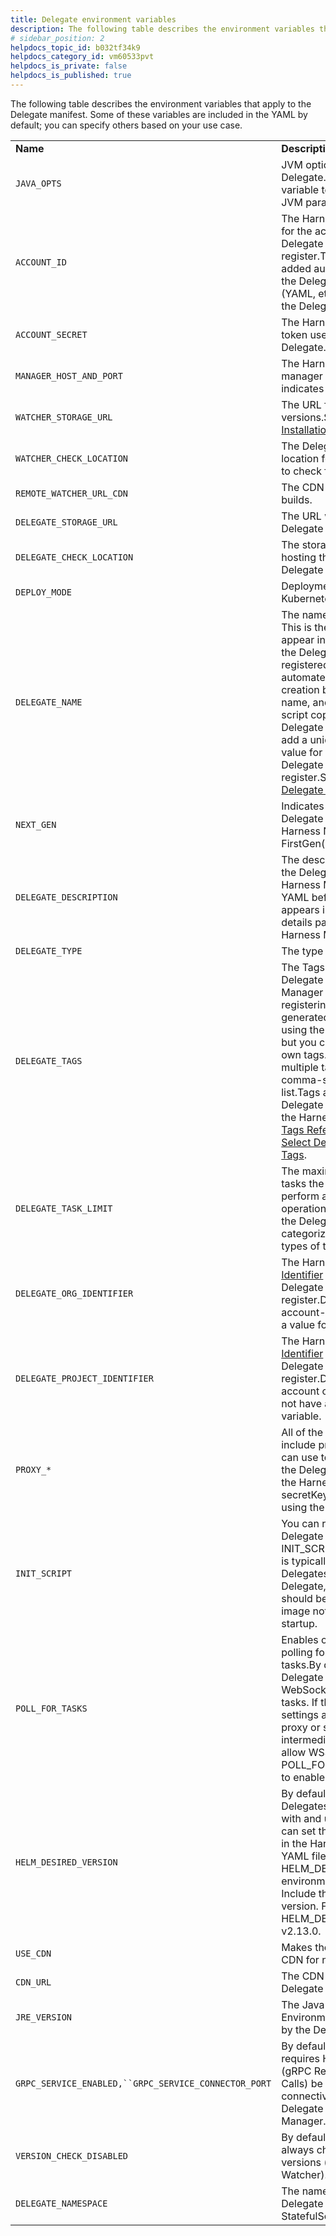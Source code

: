 ```yaml
---
title: Delegate environment variables
description: The following table describes the environment variables that apply to the Delegate manifest. Some of these variables are included in the YAML by default; you can specify others based on your use case…
# sidebar_position: 2
helpdocs_topic_id: b032tf34k9
helpdocs_category_id: vm60533pvt
helpdocs_is_private: false
helpdocs_is_published: true
---
```


The following table describes the environment variables that apply to the Delegate manifest. Some of these variables are included in the YAML by default; you can specify others based on your use case.



|  |  |  |
| --- | --- | --- |
| **Name** | **Description** | **Example** |
| `JAVA_OPTS` | JVM options for the Delegate. Use this variable to override or add JVM parameters. | `- name: JAVA_OPTS``value: "-XX:+UnlockExperimentalVMOptions -XX:+UseCGroupMemoryLimitForHeap -XX:MaxRAMFraction=2 -Xms64M"` |
| `ACCOUNT_ID` | The Harness account Id for the account where this Delegate will attempt to register.This value is added automatically to the Delegate config file (YAML, etc) when you add the Delegate. | `- name: ACCOUNT_ID``value: H5W8iol5TNWc4G9h5A2MXg` |
| `ACCOUNT_SECRET` | The Harness account token used to register the Delegate. | `- name: ACCOUNT_SECRET``value: d239xx88bf7xxxxxxx836ea` |
| `MANAGER_HOST_AND_PORT` | The Harness SaaS manager URL. HTTPS indicates port 443. | `- name: MANAGER_HOST_AND_PORT``value: https://app.harness.io` |
| `WATCHER_STORAGE_URL` | The URL for the Watcher versions.See [Delegate Installation Overview](../delegate-installation-overview.md). | `- name: WATCHER_STORAGE_URL``value: https://app.harness.io/public/prod/premium/watchers` |
| `WATCHER_CHECK_LOCATION` | The Delegate version location for the Watcher to check for. | `- name: WATCHER_CHECK_LOCATION``value: current.version` |
| `REMOTE_WATCHER_URL_CDN` | The CDN URL for Watcher builds. | `- name: REMOTE_WATCHER_URL_CDN``value: https://app.harness.io/public/shared/watchers/builds` |
| `DELEGATE_STORAGE_URL` | The URL where published Delegate jars are stored. | `- name: DELEGATE_STORAGE_URL``value: https://app.harness.io` |
| `DELEGATE_CHECK_LOCATION` | The storage location hosting the published Delegate versions. | `- name: DELEGATE_CHECK_LOCATION``value: delegateprod.txt` |
| `DEPLOY_MODE` | Deployment mode: Kubernetes, Docker, etc. | `- name: DEPLOY_MODE``value: KUBERNETES` |
| `DELEGATE_NAME` | The name of the Delegate. This is the name that will appear in Harness when the Delegate is registered.You can automate Delegate creation by omitting the name, and then have a script copying the Delegate YAML file and add a unique name to value for each new Delegate you want to register.See [Automate Delegate Installation](../delegate-guide/automate-delegate-installation.md). | `- name: DELEGATE_NAME``value: qa` |
| `NEXT_GEN` | Indicates that this Delegate will register in Harness NextGen(`true`) or FirstGen(`false`). | `- name: NEXT_GEN``value: "true"` |
| `DELEGATE_DESCRIPTION` | The description added to the Delegate in the Harness Manager or YAML before registering.It appears in the Delegate details page in the Harness Manager. | `- name: DELEGATE_DESCRIPTION``value: ""` |
| `DELEGATE_TYPE` | The type of Delegate. | `- name: DELEGATE_TYPE``value: "KUBERNETES"` |
| `DELEGATE_TAGS` | The Tags added to the Delegate in the Harness Manager or YAML before registering.Tags are generated by Harness using the Delegate name but you can also add your own tags. You can specify multiple tags in YAML as a comma-separated list.Tags appear in the Delegate details page in the Harness Manager.See [Tags Reference](../../20_References/tags-reference.md) and [Select Delegates with Tags](../delegate-guide/select-delegates-with-selectors.md). | `- name: DELEGATE_TAGS``value: ""`or,`- name: DELEGATE_TAGS``value: has_jq, has_gcloud` |
| `DELEGATE_TASK_LIMIT` | The maximum number of tasks the Delegate can perform at once.All of the operations performed by the Delegate are categorized as different types of tasks. | `- name: DELEGATE_TASK_LIMIT``value: "50"` |
| `DELEGATE_ORG_IDENTIFIER` | The Harness Organization [Identifier](../../20_References/entity-identifier-reference.md) where the Delegate will register.Delegates at the account-level do not have a value for this variable. | `- name: DELEGATE_ORG_IDENTIFIER``value: "engg"` |
| `DELEGATE_PROJECT_IDENTIFIER` | The Harness Project [Identifier](../../20_References/entity-identifier-reference.md) where the Delegate will register.Delegates at the account or Org-level do not have a value for this variable. | `- name: DELEGATE_PROJECT_IDENTIFIER``value: "myproject"` |
| `PROXY_*` | All of the Delegates include proxy settings you can use to change how the Delegate connects to the Harness Manager.The secretKeyRef are named using the Delegate name. | `- name: PROXY_HOST``value: ""``- name: PROXY_PORT``value: ""``- name: PROXY_SCHEME``value: ""``- name: NO_PROXY``value: ""``- name: PROXY_MANAGER``value: "true"``- name: PROXY_USER``valueFrom:``secretKeyRef:``name: mydel-proxy``key: PROXY_USER``- name: PROXY_PASSWORD``valueFrom:``secretKeyRef:``name: mydel-proxy``key: PROXY_PASSWORD` |
| `INIT_SCRIPT` | You can run scripts on the Delegate using INIT\_SCRIPT.INIT\_SCRIPT is typically not used for Delegates.For the Delegate, initialization should be baked into the image not executed on startup. | `- name: INIT_SCRIPT``value: |-``echo install wget``apt-get install wget``echo wget installed` |
| `POLL_FOR_TASKS` | Enables or disables polling for Delegate tasks.By default, the Delegate uses Secure WebSocket (WSS) for tasks. If the PROXY\_\* settings are used and the proxy or some intermediary does not allow WSS, then set POLL\_FOR\_TASKS to true to enable polling. | `- name: POLL_FOR_TASKS``value: "false"` |
| `HELM_DESIRED_VERSION` | By default, Harness Delegates are installed with and use Helm 3.You can set the Helm version in the Harness Delegate YAML file using the HELM\_DESIRED\_VERSION environment property. Include the v with the version. For example, HELM\_DESIRED\_VERSION: v2.13.0. | `- name: HELM_DESIRED_VERSION``value: ""` |
| `USE_CDN` | Makes the Delegate use a CDN for new versions. | `- name: USE_CDN``value: "true"` |
| `CDN_URL` | The CDN URL for Delegate versions. | `- name: CDN_URL``value: https://app.harness.io` |
| `JRE_VERSION` | The Java Runtime Environment version used by the Delegate. | `- name: JRE_VERSION``value: 1.8.0_242` |
| `GRPC_SERVICE_ENABLED,``GRPC_SERVICE_CONNECTOR_PORT` | By default, the Delegate requires HTTP/2 for gRPC (gRPC Remote Procedure Calls) be enabled for connectivity between the Delegate and Harness Manager. | `- name: GRPC_SERVICE_ENABLED``value: "true"``- name: GRPC_SERVICE_CONNECTOR_PORT``value: "8080"` |
| `VERSION_CHECK_DISABLED` | By default, the Delegate always checks for new versions (via the Watcher). | `- name: VERSION_CHECK_DISABLED``value: "false"` |
| `DELEGATE_NAMESPACE` | The namespace for the Delegate is taken from the StatefulSet namespace. | `- name: DELEGATE_NAMESPACE``valueFrom:``fieldRef:``fieldPath: metadata.namespace` |

